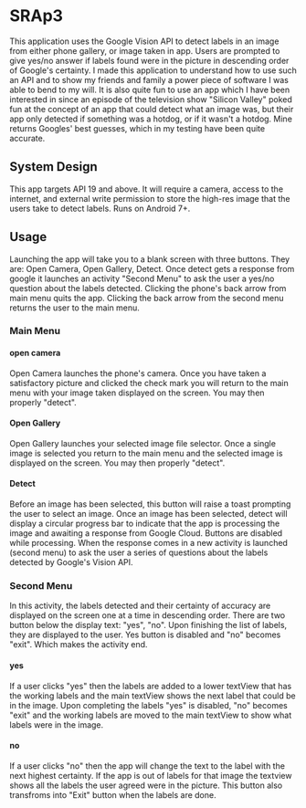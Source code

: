 # SRAp3
This application uses the Google Vision API to detect labels in an image from either phone gallery, or image taken in app. Users are prompted to give yes/no answer if labels found were in the picture in descending order of Google's certainty. I made this application to understand how to use such an API and to show my friends and family a power piece of software I was able to bend to my will. It is also quite fun to use an app which I have been interested in since an episode of the television show "Silicon Valley" poked fun at the concept of an app that could detect what an image was, but their app only detected if something was a hotdog, or if it wasn't a hotdog. Mine returns Googles' best guesses, which in my testing have been quite accurate.

## System Design 
This app targets API 19 and above. It will require a camera, access to the internet, and external write permission to store the high-res image that the users take to detect labels. Runs on Android 7+.

## Usage
Launching the app will take you to a blank screen with three buttons. They are: Open Camera, Open Gallery, Detect.
Once detect gets a response from google it launches an activity "Second Menu" to ask the user a yes/no question about the labels detected. Clicking the phone's back arrow from main menu quits the app. Clicking the back arrow from the second menu returns the user to the main menu.

### Main Menu

#### open camera
Open Camera launches the phone's camera. Once you have taken a satisfactory picture and clicked the check mark you will return to the main menu with your image taken displayed on the screen. You may then properly "detect".

#### Open Gallery
Open Gallery launches your selected image file selector. Once a single image is selected you return to the main menu and the selected image is displayed on the screen. You may then properly "detect".

#### Detect
Before an image has been selected, this button will raise a toast prompting the user to select an image. Once an image has been selected, detect will display a circular progress bar to indicate that the app is processing the image and awaiting a response from Google Cloud. Buttons are disabled while processing. When the response comes in a new activity is launched (second menu) to ask the user a series of questions about the labels detected by Google's Vision API.

### Second Menu

In this activity, the labels detected and their certainty of accuracy are displayed on the screen one at a time in descending order. There are two button below the display text: "yes", "no". Upon finishing the list of labels, they are displayed to the user. Yes button is disabled and "no" becomes "exit". Which makes the activity end.

#### yes

If a user clicks "yes" then the labels are added to a lower textView that has the working labels and the main textView shows the next label that could be in the image. Upon completing the labels "yes" is disabled, "no" becomes "exit" and the working labels are moved to the main textView to show what labels were in the image.

#### no

If a user clicks "no" then the app will change the text to the label with the next highest certainty. If the app is out of labels for that image the textview shows all the labels the user agreed were in the picture. This button also transfroms into "Exit" button when the labels are done.
